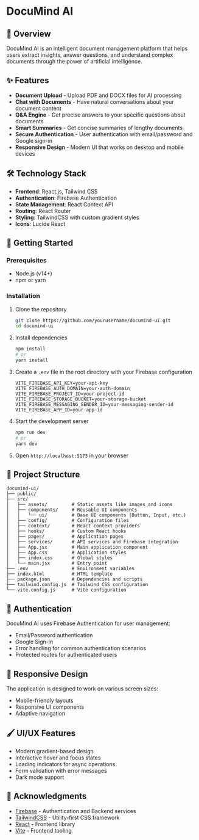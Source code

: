 # DocuMind AI

## 📑 Overview

DocuMind AI is an intelligent document management platform that helps users extract insights, answer questions, and understand complex documents through the power of artificial intelligence.

## ✨ Features

- **Document Upload** - Upload PDF and DOCX files for AI processing
- **Chat with Documents** - Have natural conversations about your document content
- **Q&A Engine** - Get precise answers to your specific questions about documents
- **Smart Summaries** - Get concise summaries of lengthy documents
- **Secure Authentication** - User authentication with email/password and Google sign-in
- **Responsive Design** - Modern UI that works on desktop and mobile devices

## 🛠️ Technology Stack

- **Frontend**: React.js, Tailwind CSS
- **Authentication**: Firebase Authentication
- **State Management**: React Context API
- **Routing**: React Router
- **Styling**: TailwindCSS with custom gradient styles
- **Icons**: Lucide React

## 🚀 Getting Started

### Prerequisites

- Node.js (v14+)
- npm or yarn

### Installation

1. Clone the repository

   ```bash
   git clone https://github.com/yourusername/documind-ui.git
   cd documind-ui
   ```

2. Install dependencies

   ```bash
   npm install
   # or
   yarn install
   ```

3. Create a `.env` file in the root directory with your Firebase configuration

   ```
   VITE_FIREBASE_API_KEY=your-api-key
   VITE_FIREBASE_AUTH_DOMAIN=your-auth-domain
   VITE_FIREBASE_PROJECT_ID=your-project-id
   VITE_FIREBASE_STORAGE_BUCKET=your-storage-bucket
   VITE_FIREBASE_MESSAGING_SENDER_ID=your-messaging-sender-id
   VITE_FIREBASE_APP_ID=your-app-id
   ```

4. Start the development server

   ```bash
   npm run dev
   # or
   yarn dev
   ```

5. Open `http://localhost:5173` in your browser

## 📂 Project Structure

```
documind-ui/
├── public/
├── src/
│   ├── assets/         # Static assets like images and icons
│   ├── components/     # Reusable UI components
│   │   └── ui/         # Base UI components (Button, Input, etc.)
│   ├── config/         # Configuration files
│   ├── context/        # React context providers
│   ├── hooks/          # Custom React hooks
│   ├── pages/          # Application pages
│   ├── services/       # API services and Firebase integration
│   ├── App.jsx         # Main application component
│   ├── App.css         # Application styles
│   ├── index.css       # Global styles
│   └── main.jsx        # Entry point
├── .env                # Environment variables
├── index.html          # HTML template
├── package.json        # Dependencies and scripts
├── tailwind.config.js  # Tailwind CSS configuration
└── vite.config.js      # Vite configuration
```

## 🔐 Authentication

DocuMind AI uses Firebase Authentication for user management:

- Email/Password authentication
- Google Sign-in
- Error handling for common authentication scenarios
- Protected routes for authenticated users

## 📱 Responsive Design

The application is designed to work on various screen sizes:

- Mobile-friendly layouts
- Responsive UI components
- Adaptive navigation

## 🖌️ UI/UX Features

- Modern gradient-based design
- Interactive hover and focus states
- Loading indicators for async operations
- Form validation with error messages
- Dark mode support

## 🙏 Acknowledgments

- [Firebase](https://firebase.google.com/) - Authentication and Backend services
- [TailwindCSS](https://tailwindcss.com/) - Utility-first CSS framework
- [React](https://reactjs.org/) - Frontend library
- [Vite](https://vitejs.dev/) - Frontend tooling
